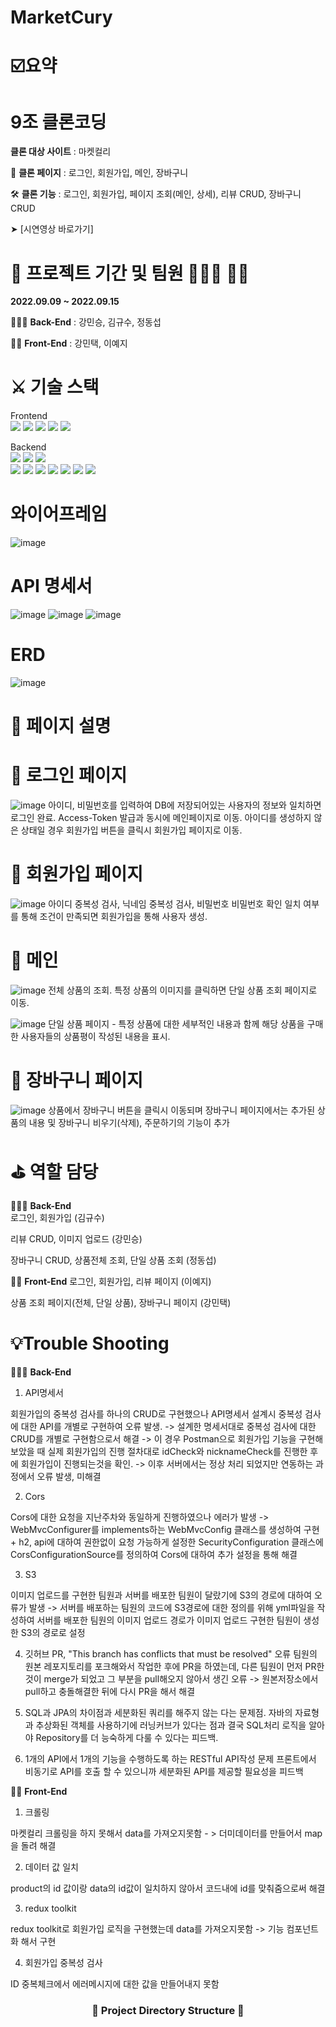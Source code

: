 # MarketCury

# ☑️요약


# 9조 클론코딩


**클론 대상 사이트** : 마켓컬리


📸  **클론 페이지** : 로그인, 회원가입, 메인, 장바구니


🛠  **클론 기능** : 로그인, 회원가입, 페이지 조회(메인, 상세), 리뷰 CRUD, 장바구니 CRUD


➤ [시연영상 바로가기]


# 📅 프로젝트 기간 및 팀원 👨🏻‍💻 👩‍💻
**2022.09.09 ~ 2022.09.15**


👨‍👩‍👧 **Back-End** : 강민승, 김규수, 정동섭


👨‍👦 **Front-End** : 강민택, 이예지


# ⚔️ 기술 스택


Frontend    
<img src="https://img.shields.io/badge/CSS Modules-000000?style=for-the-badge&logo=CSS Modules&logoColor=white">
<img src="https://img.shields.io/badge/JavaScript-F7DF1E?style=for-the-badge&logo=JavaScript&logoColor=white">
<img src="https://img.shields.io/badge/React-61DAFB?style=for-the-badge&logo=React&logoColor=white">
<img src="https://img.shields.io/badge/Redux-764ABC?style=for-the-badge&logo=Redux&logoColor=white">
<img src="https://img.shields.io/badge/Axios-5A29E4?style=for-the-badge&logo=Axios&logoColor=white">

Backend   
<img src="https://img.shields.io/badge/Spring-6DB33F?style=for-the-badge&logo=Spring&logoColor=white">
<img src="https://img.shields.io/badge/Spring Boot-6DB33F?style=for-the-badge&logo=Spring Boot&logoColor=white">
<img src="https://img.shields.io/badge/Spring Security-6DB33F?style=for-the-badge&logo=Spring Security&logoColor=white">   
<img src="https://img.shields.io/badge/JSON Web Tokens-000000?style=for-the-badge&logo=JSON Web Tokens&logoColor=white">
<img src="https://img.shields.io/badge/Gradle-02303A?style=for-the-badge&logo=Gradle&logoColor=white"> 
<img src="https://img.shields.io/badge/IntelliJ IDEA-000000?style=for-the-badge&logo=IntelliJ IDEA&logoColor=white"> 
<img src="https://img.shields.io/badge/Postman-FF6C37?style=for-the-badge&logo=Postman&logoColor=white"> 
<img src="https://img.shields.io/badge/Amazon S3-569A31?style=for-the-badge&logo=Amazon S3&logoColor=white"> 
<img src="https://img.shields.io/badge/Amazon EC2-FF9900?style=for-the-badge&logo=Amazon EC2&logoColor=white"> 
<img src="https://img.shields.io/badge/Sourcetree-0052CC?style=for-the-badge&logo=Sourcetree&logoColor=white">    


# 와이어프레임
![image](https://user-images.githubusercontent.com/110078419/190320028-2e399b04-0ac8-43a2-b990-ffffbf471aa2.png)


# API 명세서
![image](https://user-images.githubusercontent.com/110078419/190320256-c6db458a-9c4a-4848-a6dd-b7f18991b7b9.png)
![image](https://user-images.githubusercontent.com/110078419/190320427-2a2c4059-63c9-4dba-b403-12c83414f898.png)
![image](https://user-images.githubusercontent.com/110078419/190320642-a24a4f44-0342-4894-8e23-cc8d9730b40b.png)


# ERD
![image](https://user-images.githubusercontent.com/110078419/190319748-27cec1d5-f0e6-4e7e-8ce4-9170f39b293f.png)


# 📜  페이지 설명


# 📎  로그인 페이지
![image](https://user-images.githubusercontent.com/110078419/190301199-d9b53ca8-ce70-408c-abfa-b55d31cda4f6.png)
아이디, 비밀번호를 입력하여 DB에 저장되어있는 사용자의 정보와 일치하면 로그인 완료. Access-Token 발급과 동시에 메인페이지로 이동.
아이디를 생성하지 않은 상태일 경우 회원가입 버튼을 클릭시 회원가입 페이지로 이동.


# 📎  회원가입 페이지
![image](https://user-images.githubusercontent.com/110078419/190301024-79ee3173-2451-4f00-acde-232ec21bda29.png)
아이디 중복성 검사, 닉네임 중복성 검사, 비밀번호 비밀번호 확인 일치 여부를 통해 조건이 만족되면 회원가입을 통해 사용자 생성.


# 📎  메인 
![image](https://user-images.githubusercontent.com/110078419/190301307-849662ee-6c16-4522-b4b9-bfdb8b4377b2.png)
전체 상품의 조회. 특정 상품의 이미지를 클릭하면 단일 상품 조회 페이지로 이동.


![image](https://user-images.githubusercontent.com/110078419/190301389-4ed5cfec-7598-4981-bf61-d420766a83b9.png)
단일 상품 페이지 - 특정 상품에 대한 세부적인 내용과 함께 해당 상품을 구매한 사용자들의 상품평이 작성된 내용을 표시.


# 📎  장바구니 페이지
![image](https://user-images.githubusercontent.com/110078419/190301585-a44a27c9-e666-4236-b16e-58b1b3622ba9.png)
상품에서 장바구니 버튼을 클릭시 이동되며 장바구니 페이지에서는 추가된 상품의 내용 및 장바구니 비우기(삭제), 주문하기의 기능이 추가


# ⛳️  역할 담당
👨‍👩‍👧 **Back-End**  
로그인, 회원가입 (김규수)

리뷰 CRUD, 이미지 업로드 (강민승)

장바구니 CRUD, 상품전체 조회, 단일 상품 조회 (정동섭)



👨‍👦 **Front-End** 
로그인, 회원가입, 리뷰 페이지 (이예지)

상품 조회 페이지(전체, 단일 상품), 장바구니 페이지 (강민택)


# 💡Trouble Shooting
👨‍👩‍👧 **Back-End** 
1. API명세서

회원가입의 중복성 검사를 하나의 CRUD로 구현했으나 API명세서 설계시 중복성 검사에 대한 API를 개별로 구현하여 오류 발생.
-> 설계한 명세서대로 중복성 검사에 대한 CRUD를 개별로 구현함으로서 해결
-> 이 경우 Postman으로 회원가입 기능을 구현해보았을 때 실제 회원가입의 진행 절차대로 idCheck와 nicknameCheck를 진행한 후에 회원가입이 진행되는것을 확인.
-> 이후 서버에서는 정상 처리 되었지만 연동하는 과정에서 오류 발생, 미해결

2. Cors

Cors에 대한 요청을 지난주차와 동일하게 진행하였으나 에러가 발생
-> WebMvcConfigurer를 implements하는 WebMvcConfig 클래스를 생성하여 구현 + h2, api에 대하여 권한없이 요청 가능하게 설정한 SecurityConfiguration 클래스에 CorsConfigurationSource를 정의하여 Cors에 대하여 추가 설정을 통해 해결

3. S3

이미지 업로드를 구현한 팀원과 서버를 배포한 팀원이 달랐기에 S3의 경로에 대하여 오류가 발생
-> 서버를 배포하는 팀원의 코드에 S3경로에 대한 정의를 위해 yml파일을 작성하여 서버를 배포한 팀원의 이미지 업로드 경로가 이미지 업로드 구현한 팀원이 생성한 S3의 경로로 설정

4. 깃허브 PR, "This branch has conflicts that must be resolved" 오류
팀원의 원본 레포지토리를 포크해와서 작업한 후에 PR을 하였는데, 다른 팀원이 먼저 PR한 것이 merge가 되었고 그 부분을 pull해오지 않아서 생긴 오류 -> 원본저장소에서 pull하고 충돌해결한 뒤에 다시 PR을 해서 해결  

5. SQL과 JPA의 차이점과 세분화된 쿼리를 해주지 않는 다는 문제점.
자바의 자료형과 추상화된 객체를 사용하기에 러닝커브가 있다는 점과 결국 SQL처리 로직을 알아야 Repository를 더 능숙하게 다룰 수 있다는 피드백.

6. 1개의 API에서 1개의 기능을 수행하도록 하는 RESTful API작성 문제
프론트에서 비동기로 API를 호출 할 수 있으니까 세분화된 API를 제공할 필요성을 피드백


👨‍👦 **Front-End** 

1. 크롤링

마켓컬리 크롤링을 하지 못해서 data를 가져오지못함 - > 더미데이터를 만들어서 map을 돌려 해결

2. 데이터 값 일치

product의 id 값이랑 data의 id값이 일치하지 않아서 코드내에 id를 맞춰줌으로써 해결

3. redux toolkit

redux toolkit로 회원가입 로직을 구현했는데 data를 가져오지못함 -> 기능 컴포넌트화 해서 구현 

4. 회원가입 중복성 검사

ID 중복체크에서 에러메시지에 대한 값을 만들어내지 못함



<h3 align="center"><b>📂 Project Directory Structure 📁</b></h3>

